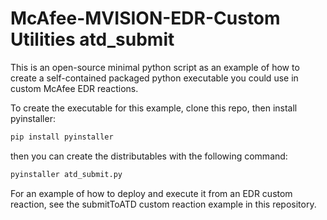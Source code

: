 # McAfee-MVISION-EDR-Custom Utilities atd_submit

This is an open-source minimal python script as an example of how to create a self-contained packaged python executable you could use in custom McAfee EDR reactions.

To create the executable for this example, clone this repo, then install pyinstaller:

```bash
pip install pyinstaller
```

then you can create the distributables with the following command:

```bash
pyinstaller atd_submit.py
```

For an example of how to deploy and execute it from an EDR custom reaction, see the submitToATD custom reaction example in this repository.